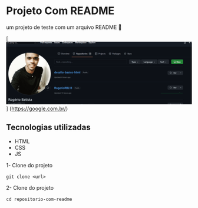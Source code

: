 # Projeto Com README
um projeto de teste com um arquivo README 
🚀

[<img src="./tela.gif" alt="gif da tela do projeto">] (https://google.com.br/)

## Tecnologias utilizadas
- HTML
- CSS
- JS

1- Clone do projeto
```
git clone <url>
```

2- Clone do projeto
```
cd repositorio-com-readme
```
